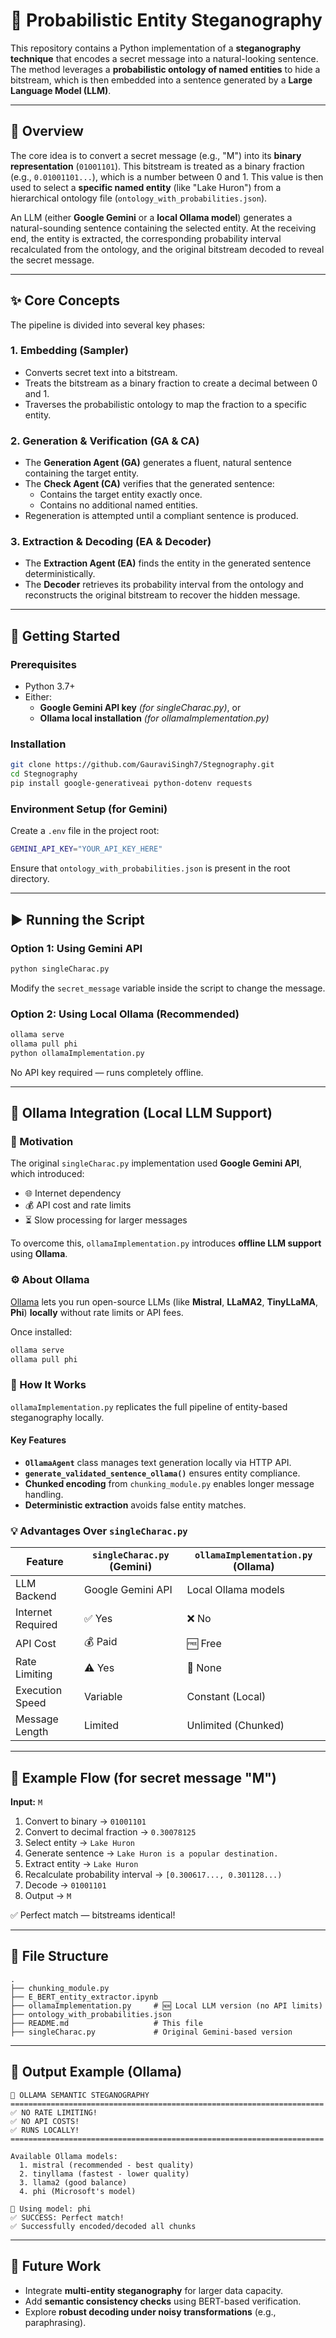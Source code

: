 # 🧩 Probabilistic Entity Steganography

This repository contains a Python implementation of a **steganography technique** that encodes a secret message into a natural-looking sentence. The method leverages a **probabilistic ontology of named entities** to hide a bitstream, which is then embedded into a sentence generated by a **Large Language Model (LLM)**.

---

## 📜 Overview

The core idea is to convert a secret message (e.g., "M") into its **binary representation** (`01001101`). This bitstream is treated as a binary fraction (e.g., `0.01001101...`), which is a number between 0 and 1. This value is then used to select a **specific named entity** (like "Lake Huron") from a hierarchical ontology file (`ontology_with_probabilities.json`).

An LLM (either **Google Gemini** or a **local Ollama model**) generates a natural-sounding sentence containing the selected entity. At the receiving end, the entity is extracted, the corresponding probability interval recalculated from the ontology, and the original bitstream decoded to reveal the secret message.

---

## ✨ Core Concepts

The pipeline is divided into several key phases:

### 1. **Embedding (Sampler)**
- Converts secret text into a bitstream.
- Treats the bitstream as a binary fraction to create a decimal between 0 and 1.
- Traverses the probabilistic ontology to map the fraction to a specific entity.

### 2. **Generation & Verification (GA & CA)**
- The **Generation Agent (GA)** generates a fluent, natural sentence containing the target entity.
- The **Check Agent (CA)** verifies that the generated sentence:
  - Contains the target entity exactly once.
  - Contains no additional named entities.
- Regeneration is attempted until a compliant sentence is produced.

### 3. **Extraction & Decoding (EA & Decoder)**
- The **Extraction Agent (EA)** finds the entity in the generated sentence deterministically.
- The **Decoder** retrieves its probability interval from the ontology and reconstructs the original bitstream to recover the hidden message.

---

## 🚀 Getting Started

### Prerequisites
- Python 3.7+
- Either:
  - **Google Gemini API key** *(for singleCharac.py)*, or
  - **Ollama local installation** *(for ollamaImplementation.py)*

### Installation
```bash
git clone https://github.com/GauraviSingh7/Stegnography.git
cd Stegnography
pip install google-generativeai python-dotenv requests
```

### Environment Setup (for Gemini)
Create a `.env` file in the project root:
```bash
GEMINI_API_KEY="YOUR_API_KEY_HERE"
```

Ensure that `ontology_with_probabilities.json` is present in the root directory.

---

## ▶️ Running the Script

### Option 1: Using **Gemini API**
```bash
python singleCharac.py
```
Modify the `secret_message` variable inside the script to change the message.

### Option 2: Using **Local Ollama (Recommended)**
```bash
ollama serve
ollama pull phi
python ollamaImplementation.py
```

No API key required — runs completely offline.

---

## 🧠 Ollama Integration (Local LLM Support)

### 🚀 Motivation
The original `singleCharac.py` implementation used **Google Gemini API**, which introduced:
- 🌐 Internet dependency
- 💰 API cost and rate limits
- ⏳ Slow processing for larger messages

To overcome this, `ollamaImplementation.py` introduces **offline LLM support** using **Ollama**.

### ⚙️ About Ollama
[Ollama](https://ollama.ai) lets you run open-source LLMs (like **Mistral**, **LLaMA2**, **TinyLLaMA**, **Phi**) **locally** without rate limits or API fees.

Once installed:
```bash
ollama serve
ollama pull phi
```

### 🧩 How It Works
`ollamaImplementation.py` replicates the full pipeline of entity-based steganography locally.

#### Key Features
- **`OllamaAgent`** class manages text generation locally via HTTP API.
- **`generate_validated_sentence_ollama()`** ensures entity compliance.
- **Chunked encoding** from `chunking_module.py` enables longer message handling.
- **Deterministic extraction** avoids false entity matches.

### 💡 Advantages Over `singleCharac.py`
| Feature | `singleCharac.py` (Gemini) | `ollamaImplementation.py` (Ollama) |
|----------|----------------------------|-------------------------------------|
| LLM Backend | Google Gemini API | Local Ollama models |
| Internet Required | ✅ Yes | ❌ No |
| API Cost | 💰 Paid | 🆓 Free |
| Rate Limiting | ⚠️ Yes | 🚫 None |
| Execution Speed | Variable | Constant (Local) |
| Message Length | Limited | Unlimited (Chunked) |

---

## 🧾 Example Flow (for secret message "M")

**Input:** `M`

1. Convert to binary → `01001101`
2. Convert to decimal fraction → `0.30078125`
3. Select entity → `Lake Huron`
4. Generate sentence → `Lake Huron is a popular destination.`
5. Extract entity → `Lake Huron`
6. Recalculate probability interval → `[0.300617..., 0.301128...)`
7. Decode → `01001101`
8. Output → `M`

✅ Perfect match — bitstreams identical!

---

## 📂 File Structure
```
.
├── chunking_module.py
├── E_BERT_entity_extractor.ipynb
├── ollamaImplementation.py     # 🆕 Local LLM version (no API limits)
├── ontology_with_probabilities.json
├── README.md                   # This file
├── singleCharac.py             # Original Gemini-based version
```

---

## 🧩 Output Example (Ollama)
```
🚀 OLLAMA SEMANTIC STEGANOGRAPHY
======================================================================
✅ NO RATE LIMITING!
✅ NO API COSTS!
✅ RUNS LOCALLY!
======================================================================

Available Ollama models:
  1. mistral (recommended - best quality)
  2. tinyllama (fastest - lower quality)
  3. llama2 (good balance)
  4. phi (Microsoft's model)

🎯 Using model: phi
✅ SUCCESS: Perfect match!
✅ Successfully encoded/decoded all chunks
```

---

## 🧠 Future Work
- Integrate **multi-entity steganography** for larger data capacity.
- Add **semantic consistency checks** using BERT-based verification.
- Explore **robust decoding under noisy transformations** (e.g., paraphrasing).

